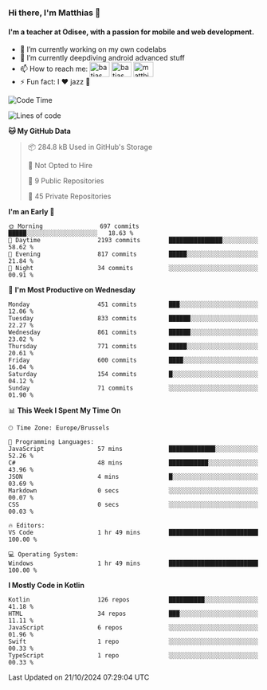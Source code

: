 ### Hi there, I'm Matthias 👋

#### I'm a teacher at Odisee, with a passion for mobile and web development.

- 🔭 I’m currently working on my own codelabs
- 🌱 I’m currently deepdiving android advanced stuff
- 📫 How to reach me: <a href="https://dev.to/batjas" target="_blank"><img align="center" src="https://raw.githubusercontent.com/rahuldkjain/github-profile-readme-generator/master/src/images/icons/Social/devto.svg" alt="batjas" height="30" width="40" /></a>
<a href="https://twitter.com/batjas" target="_blank"><img align="center" src="https://raw.githubusercontent.com/rahuldkjain/github-profile-readme-generator/master/src/images/icons/Social/twitter.svg" alt="batjas" height="30" width="40" /></a>
<a href="https://linkedin.com/in/matthiasdruwé" target="_blank"><img align="center" src="https://raw.githubusercontent.com/rahuldkjain/github-profile-readme-generator/master/src/images/icons/Social/linked-in-alt.svg" alt="matthiasdruwé" height="30" width="40" /></a>
- ⚡ Fun fact: I ❤ jazz 🎷


<!--START_SECTION:waka-->
![Code Time](http://img.shields.io/badge/Code%20Time-1%2C273%20hrs%2039%20mins-blue)

![Lines of code](https://img.shields.io/badge/From%20Hello%20World%20I%27ve%20Written-5.1%20million%20lines%20of%20code-blue)

**🐱 My GitHub Data** 

> 📦 284.8 kB Used in GitHub's Storage 
 > 
> 🚫 Not Opted to Hire
 > 
> 📜 9 Public Repositories 
 > 
> 🔑 45 Private Repositories 
 > 
**I'm an Early 🐤** 

```text
🌞 Morning                697 commits         █████░░░░░░░░░░░░░░░░░░░░   18.63 % 
🌆 Daytime                2193 commits        ███████████████░░░░░░░░░░   58.62 % 
🌃 Evening                817 commits         █████░░░░░░░░░░░░░░░░░░░░   21.84 % 
🌙 Night                  34 commits          ░░░░░░░░░░░░░░░░░░░░░░░░░   00.91 % 
```
📅 **I'm Most Productive on Wednesday** 

```text
Monday                   451 commits         ███░░░░░░░░░░░░░░░░░░░░░░   12.06 % 
Tuesday                  833 commits         ██████░░░░░░░░░░░░░░░░░░░   22.27 % 
Wednesday                861 commits         ██████░░░░░░░░░░░░░░░░░░░   23.02 % 
Thursday                 771 commits         █████░░░░░░░░░░░░░░░░░░░░   20.61 % 
Friday                   600 commits         ████░░░░░░░░░░░░░░░░░░░░░   16.04 % 
Saturday                 154 commits         █░░░░░░░░░░░░░░░░░░░░░░░░   04.12 % 
Sunday                   71 commits          ░░░░░░░░░░░░░░░░░░░░░░░░░   01.90 % 
```


📊 **This Week I Spent My Time On** 

```text
🕑︎ Time Zone: Europe/Brussels

💬 Programming Languages: 
JavaScript               57 mins             █████████████░░░░░░░░░░░░   52.26 % 
C#                       48 mins             ███████████░░░░░░░░░░░░░░   43.96 % 
JSON                     4 mins              █░░░░░░░░░░░░░░░░░░░░░░░░   03.69 % 
Markdown                 0 secs              ░░░░░░░░░░░░░░░░░░░░░░░░░   00.07 % 
CSS                      0 secs              ░░░░░░░░░░░░░░░░░░░░░░░░░   00.03 % 

🔥 Editors: 
VS Code                  1 hr 49 mins        █████████████████████████   100.00 % 

💻 Operating System: 
Windows                  1 hr 49 mins        █████████████████████████   100.00 % 
```

**I Mostly Code in Kotlin** 

```text
Kotlin                   126 repos           ██████████░░░░░░░░░░░░░░░   41.18 % 
HTML                     34 repos            ███░░░░░░░░░░░░░░░░░░░░░░   11.11 % 
JavaScript               6 repos             ░░░░░░░░░░░░░░░░░░░░░░░░░   01.96 % 
Swift                    1 repo              ░░░░░░░░░░░░░░░░░░░░░░░░░   00.33 % 
TypeScript               1 repo              ░░░░░░░░░░░░░░░░░░░░░░░░░   00.33 % 
```




 Last Updated on 21/10/2024 07:29:04 UTC
<!--END_SECTION:waka-->
